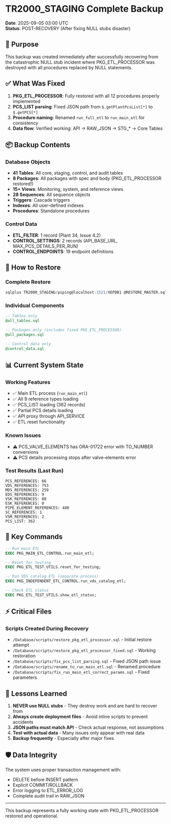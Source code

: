 # TR2000_STAGING Complete Backup
**Date**: 2025-09-05 03:00 UTC  
**Status**: POST-RECOVERY (After fixing NULL stubs disaster)

## 🎯 Purpose
This backup was created immediately after successfully recovering from the catastrophic NULL stub incident where PKG_ETL_PROCESSOR was destroyed with all procedures replaced by NULL statements.

## ✅ What Was Fixed
1. **PKG_ETL_PROCESSOR**: Fully restored with all 12 procedures properly implemented
2. **PCS_LIST parsing**: Fixed JSON path from `$.getPlantPcsList[*]` to `$.getPCS[*]`  
3. **Procedure naming**: Renamed `run_full_etl` to `run_main_etl` for consistency
4. **Data flow**: Verified working: API → RAW_JSON → STG_* → Core Tables

## 📦 Backup Contents

### Database Objects
- **41 Tables**: All core, staging, control, and audit tables
- **8 Packages**: All packages with spec and body (PKG_ETL_PROCESSOR restored!)
- **15+ Views**: Monitoring, system, and reference views
- **28 Sequences**: All sequence objects
- **Triggers**: Cascade triggers
- **Indexes**: All user-defined indexes
- **Procedures**: Standalone procedures

### Control Data
- **ETL_FILTER**: 1 record (Plant 34, Issue 4.2)
- **CONTROL_SETTINGS**: 2 records (API_BASE_URL, MAX_PCS_DETAILS_PER_RUN)
- **CONTROL_ENDPOINTS**: 19 endpoint definitions

## 🚀 How to Restore

### Complete Restore
```sql
sqlplus TR2000_STAGING/piping@localhost:1521/XEPDB1 @RESTORE_MASTER.sql
```

### Individual Components
```sql
-- Tables only
@all_tables.sql

-- Packages only (includes fixed PKG_ETL_PROCESSOR)
@all_packages.sql

-- Control data only
@control_data.sql
```

## 📊 Current System State

### Working Features
- ✅ Main ETL process (`run_main_etl`)
- ✅ All 9 reference types loading
- ✅ PCS_LIST loading (362 records)
- ✅ Partial PCS details loading
- ✅ API proxy through API_SERVICE
- ✅ ETL reset functionality

### Known Issues
- ⚠️ PCS_VALVE_ELEMENTS has ORA-01722 error with TO_NUMBER conversions
- ⚠️ PCS details processing stops after valve-elements error

### Test Results (Last Run)
```
PCS_REFERENCES: 66
VDS_REFERENCES: 753
MDS_REFERENCES: 259
EDS_REFERENCES: 9
VSK_REFERENCES: 80
ESK_REFERENCES: 0
PIPE_ELEMENT_REFERENCES: 480
SC_REFERENCES: 1
VSM_REFERENCES: 2
PCS_LIST: 362
```

## 🔑 Key Commands

```sql
-- Run main ETL
EXEC PKG_MAIN_ETL_CONTROL.run_main_etl;

-- Reset for testing
EXEC PKG_ETL_TEST_UTILS.reset_for_testing;

-- Run VDS catalog ETL (separate process)
EXEC PKG_INDEPENDENT_ETL_CONTROL.run_vds_catalog_etl;

-- Check ETL status
EXEC PKG_ETL_TEST_UTILS.show_etl_status;
```

## ⚡ Critical Files

### Scripts Created During Recovery
- `/Database/scripts/restore_pkg_etl_processor.sql` - Initial restore attempt
- `/Database/scripts/restore_pkg_etl_processor_fixed.sql` - Working restoration
- `/Database/scripts/fix_pcs_list_parsing.sql` - Fixed JSON path issue
- `/Database/scripts/rename_to_run_main_etl.sql` - Renamed procedure
- `/Database/scripts/fix_run_main_etl_correct_params.sql` - Fixed parameters

## 📝 Lessons Learned

1. **NEVER use NULL stubs** - They destroy work and are hard to recover from
2. **Always create deployment files** - Avoid inline scripts to prevent accidents
3. **JSON paths must match API** - Check actual response, not assumptions
4. **Test with actual data** - Many issues only appear with real data
5. **Backup frequently** - Especially after major fixes

## 🛡️ Data Integrity
The system uses proper transaction management with:
- DELETE before INSERT pattern
- Explicit COMMIT/ROLLBACK
- Error logging to ETL_ERROR_LOG
- Complete audit trail in RAW_JSON

---
This backup represents a fully working state with PKG_ETL_PROCESSOR restored and operational.